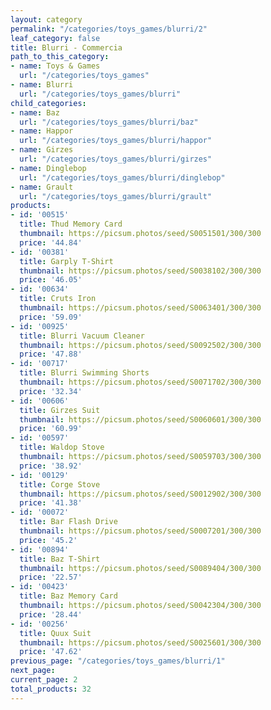 ```yaml
---
layout: category
permalink: "/categories/toys_games/blurri/2"
leaf_category: false
title: Blurri - Commercia
path_to_this_category:
- name: Toys & Games
  url: "/categories/toys_games"
- name: Blurri
  url: "/categories/toys_games/blurri"
child_categories:
- name: Baz
  url: "/categories/toys_games/blurri/baz"
- name: Happor
  url: "/categories/toys_games/blurri/happor"
- name: Girzes
  url: "/categories/toys_games/blurri/girzes"
- name: Dinglebop
  url: "/categories/toys_games/blurri/dinglebop"
- name: Grault
  url: "/categories/toys_games/blurri/grault"
products:
- id: '00515'
  title: Thud Memory Card
  thumbnail: https://picsum.photos/seed/S0051501/300/300
  price: '44.84'
- id: '00381'
  title: Garply T-Shirt
  thumbnail: https://picsum.photos/seed/S0038102/300/300
  price: '46.05'
- id: '00634'
  title: Cruts Iron
  thumbnail: https://picsum.photos/seed/S0063401/300/300
  price: '59.09'
- id: '00925'
  title: Blurri Vacuum Cleaner
  thumbnail: https://picsum.photos/seed/S0092502/300/300
  price: '47.88'
- id: '00717'
  title: Blurri Swimming Shorts
  thumbnail: https://picsum.photos/seed/S0071702/300/300
  price: '32.34'
- id: '00606'
  title: Girzes Suit
  thumbnail: https://picsum.photos/seed/S0060601/300/300
  price: '60.99'
- id: '00597'
  title: Waldop Stove
  thumbnail: https://picsum.photos/seed/S0059703/300/300
  price: '38.92'
- id: '00129'
  title: Corge Stove
  thumbnail: https://picsum.photos/seed/S0012902/300/300
  price: '41.38'
- id: '00072'
  title: Bar Flash Drive
  thumbnail: https://picsum.photos/seed/S0007201/300/300
  price: '45.2'
- id: '00894'
  title: Baz T-Shirt
  thumbnail: https://picsum.photos/seed/S0089404/300/300
  price: '22.57'
- id: '00423'
  title: Baz Memory Card
  thumbnail: https://picsum.photos/seed/S0042304/300/300
  price: '28.44'
- id: '00256'
  title: Quux Suit
  thumbnail: https://picsum.photos/seed/S0025601/300/300
  price: '47.62'
previous_page: "/categories/toys_games/blurri/1"
next_page: 
current_page: 2
total_products: 32
---
```

